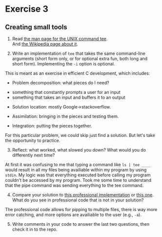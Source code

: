 # Exercise 3
## Creating small tools


1) Read [the man page for the UNIX command tee](http://man7.org/linux/man-pages/man1/tee.1.html).  
And [the Wikipedia page about it](http://en.wikipedia.org/wiki/Tee_(command)).

2) Write an implementation of `tee` that takes the same command-line
arguments (short form only, or for optional extra fun, both long and
short form).  Implementing the `-i` option is optional.

This is meant as an exercise in efficient C development, which includes:

* Problem decomposition: what pieces do I need?

- something that constantly prompts a user for an input 
- something that takes an input and buffers it to an output 

* Solution location: mostly Google->stackoverflow.

* Assimilation: bringing in the pieces and testing them.

* Integration: putting the pieces together. 

For this particular problem, we could skip just find a solution.  But let's take the opportunity to practice.

3) Reflect: what worked, what slowed you down?  What would you do
differently next time?

At first it was confusing to me that typing a command like `ls | tee ____` would result in all my files being availiable within my program by using `stdin`. My logic was that everything executed before calling my program couldn't be accessed by my program. Took me some time to understand that the pipe command was sending everything to the tee command.

4) Compare your solution to [this professional implementation](https://opensource.apple.com/source/shell_cmds/shell_cmds-170/tee/tee.c) or [this one](http://git.savannah.gnu.org/gitweb/?p=coreutils.git;a=blob;f=src/tee.c;h=5f04bfc86243911be2fb22c7c28447ae6fb0f993;hb=75aababed45d0120d44baa76c5107d0ceb71fc59).  What do you see in professional code that is not in your solution?

The professional code allows for pipping to multiple files, there is way more error catching, and more options are availiable to the user (e.g., `-a`).

5) Write comments in your code to answer the last two questions, then check it in to the repo.

